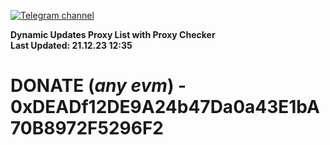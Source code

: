 [![Telegram channel](https://img.shields.io/endpoint?url=https://runkit.io/damiankrawczyk/telegram-badge/branches/master?url=https://t.me/n4z4v0d)](https://t.me/n4z4v0d) 

**Dynamic Updates Proxy List with Proxy Checker**  
**Last Updated: 21.12.23 12:35**

# DONATE (_any evm_) - 0xDEADf12DE9A24b47Da0a43E1bA70B8972F5296F2
